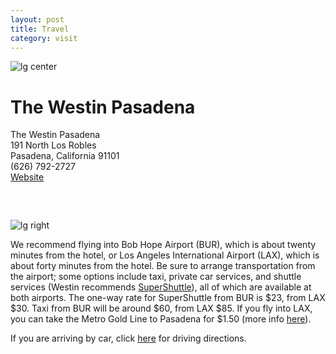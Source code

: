 ```yaml
---
layout: post
title: Travel
category: visit
---
```


![lg center](http://www.starwoodhotels.com/pub/media/1453/wes1453po.145763_xx.jpg)

# The Westin PasadenaThe Westin Pasadena<br>
191 North Los Robles <br>
Pasadena, California 91101<br>
(626) 792-2727<br>
[Website](http://www.starwoodhotels.com/westin/property/overview/index.html?propertyID=1453)

###  &nbsp;

![lg right](http://www.trbimg.com/img-55a33d8d/turbine/la-fi-bob-hope-airport-1006-rr-jpg-20150708/650/650x366)

We recommend flying into Bob Hope Airport (BUR), which is about twenty minutes from the hotel, or Los Angeles International Airport (LAX), which is about forty minutes from the hotel. Be sure to arrange transportation from the airport; some options include taxi, private car services, and shuttle services (Westin recommends [SuperShuttle](http://www.supershuttle.com/locations/losangeleslax)), all of which are available at both airports. The one-way rate for SuperShuttle from BUR is $23, from LAX $30. Taxi from BUR will be around $60, from LAX $85. If you fly into LAX, you can take the Metro Gold Line to Pasadena for $1.50 (more info [here](http://www.starwoodhotels.com/westin/property/area/transportation.html?propertyID=1453)). If you are arriving by car, click [here](http://www.starwoodhotels.com/westin/property/area/directions.html?propertyID=1453) for driving directions.
